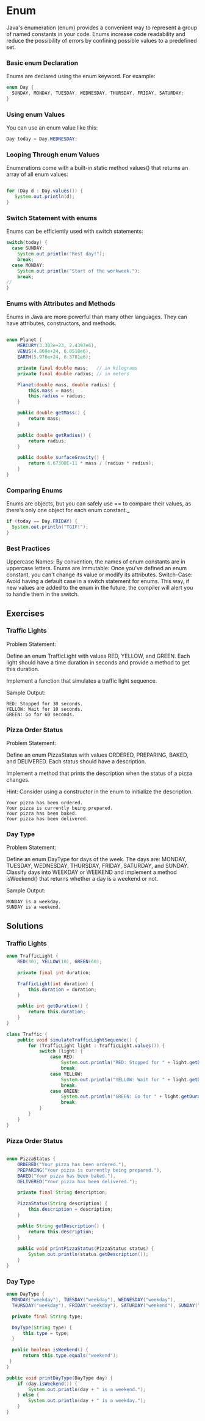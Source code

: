 # Enum
Java's enumeration (enum) provides a convenient way to represent a group of named constants in your code. Enums increase code readability and reduce the possibility of errors by confining possible values to a predefined set.

### Basic enum Declaration
Enums are declared using the enum keyword. For example:

```java
enum Day {
  SUNDAY, MONDAY, TUESDAY, WEDNESDAY, THURSDAY, FRIDAY, SATURDAY;
}
```
### Using enum Values
You can use an enum value like this:

```java
Day today = Day.WEDNESDAY;
```
### Looping Through enum Values
Enumerations come with a built-in static method values() that returns an array of all enum values:

```java

for (Day d : Day.values()) {
   System.out.println(d);
}
```
### Switch Statement with enums
Enums can be efficiently used with switch statements:

```java
switch(today) {
  case SUNDAY:
    System.out.println("Rest day!");
    break;
  case MONDAY:
    System.out.println("Start of the workweek.");
    break;
// 
}
```
### Enums with Attributes and Methods
   Enums in Java are more powerful than many other languages. They can have attributes, constructors, and methods.

```java

enum Planet {
    MERCURY(3.303e+23, 2.4397e6),
    VENUS(4.869e+24, 6.0518e6),
    EARTH(5.976e+24, 6.3781e6);

    private final double mass;   // in kilograms
    private final double radius; // in meters

    Planet(double mass, double radius) {
        this.mass = mass;
        this.radius = radius;
    }

    public double getMass() {
        return mass;
    }

    public double getRadius() {
        return radius;
    }

    public double surfaceGravity() {
        return 6.67300E-11 * mass / (radius * radius);
    }
}
```

### Comparing Enums
   Enums are objects, but you can safely use == to compare their values, as there's only one object for each enum constant._

```java
if (today == Day.FRIDAY) {
  System.out.println("TGIF!");
}
```
### Best Practices
Uppercase Names: By convention, the names of enum constants are in uppercase letters.
Enums are Immutable: Once you've defined an enum constant, you can't change its value or modify its attributes.
Switch-Case: Avoid having a default case in a switch statement for enums. This way, if new values are added to the enum in the future, the compiler will alert you to handle them in the switch.


## Exercises

### Traffic Lights
Problem Statement:

Define an enum TrafficLight with values RED, YELLOW, and GREEN. Each light should have a time duration in seconds and provide a method to get this duration.

Implement a function that simulates a traffic light sequence.

Sample Output:

```text
RED: Stopped for 30 seconds.
YELLOW: Wait for 10 seconds.
GREEN: Go for 60 seconds.
```

### Pizza Order Status
Problem Statement:

Define an enum PizzaStatus with values ORDERED, PREPARING, BAKED, and DELIVERED. Each status should have a description.

Implement a method that prints the description when the status of a pizza changes.

Hint: Consider using a constructor in the enum to initialize the description.

```text
Your pizza has been ordered.
Your pizza is currently being prepared.
Your pizza has been baked.
Your pizza has been delivered.
```

### Day Type
Problem Statement:

Define an enum DayType for days of the week. The days are: MONDAY, TUESDAY, WEDNESDAY, THURSDAY, FRIDAY, SATURDAY, and SUNDAY. Classify days into WEEKDAY or WEEKEND and implement a method isWeekend() that returns whether a day is a weekend or not.

Sample Output:
```text
MONDAY is a weekday.
SUNDAY is a weekend.
```

## Solutions

### Traffic Lights
```java
enum TrafficLight {
    RED(30), YELLOW(10), GREEN(60);

    private final int duration;

    TrafficLight(int duration) {
        this.duration = duration;
    }

    public int getDuration() {
        return this.duration;
    }
}
```

```java
class Traffic {
    public void simulateTrafficLightSequence() {
        for (TrafficLight light : TrafficLight.values()) {
            switch (light) {
                case RED:
                    System.out.println("RED: Stopped for " + light.getDuration() + " seconds.");
                    break;
                case YELLOW:
                    System.out.println("YELLOW: Wait for " + light.getDuration() + " seconds.");
                    break;
                case GREEN:
                    System.out.println("GREEN: Go for " + light.getDuration() + " seconds.");
                    break;
            }
        }
    }
}
```
### Pizza Order Status
```java

enum PizzaStatus {
    ORDERED("Your pizza has been ordered."),
    PREPARING("Your pizza is currently being prepared."),
    BAKED("Your pizza has been baked."),
    DELIVERED("Your pizza has been delivered.");

    private final String description;

    PizzaStatus(String description) {
        this.description = description;
    }

    public String getDescription() {
        return this.description;
    }
    
    public void printPizzaStatus(PizzaStatus status) {
        System.out.println(status.getDescription());
    }
}
```

### Day Type
  ```java
enum DayType {
    MONDAY("weekday"), TUESDAY("weekday"), WEDNESDAY("weekday"),
    THURSDAY("weekday"), FRIDAY("weekday"), SATURDAY("weekend"), SUNDAY("weekend");

    private final String type;

    DayType(String type) {
        this.type = type;
    }

    public boolean isWeekend() {
        return this.type.equals("weekend");
   }
}
```
```java
public void printDayType(DayType day) {
    if (day.isWeekend()) {
        System.out.println(day + " is a weekend.");
    } else {
        System.out.println(day + " is a weekday.");
    }
}

```
